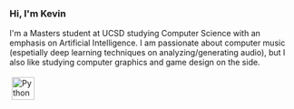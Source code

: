 ### Hi, I'm Kevin

I'm a Masters student at UCSD studying Computer Science with an emphasis on Artificial Intelligence. I am passionate about computer music (espetially deep learning techniques on analyzing/generating audio), but I also like studying computer graphics and game design on the side.

<a href="https://www.linkedin.com/in/kevin-yinjan-huang/" target="_blank" rel="noopener noreferrer"> <img src="https://raw.githubusercontent.com/peterthehan/peterthehan/master/assets/linkedin.svg" alt="Python" height="40" style="vertical-align:top; margin:4px"></a>
